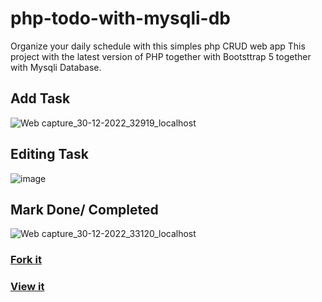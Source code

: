 # php-todo-with-mysqli-db
Organize your daily schedule with this simples php CRUD web app
This project with the latest version of PHP together with Bootsttrap 5 together with Mysqli Database.

## Add Task
![Web capture_30-12-2022_32919_localhost](https://user-images.githubusercontent.com/71665600/210034258-8350a111-4722-46aa-b2c4-c9169f2685de.jpeg)

## Editing Task
![image](https://user-images.githubusercontent.com/71665600/210034353-ddf263f8-f80a-4b7d-add4-b0c2f73060f4.png)

## Mark Done/ Completed
![Web capture_30-12-2022_33120_localhost](https://user-images.githubusercontent.com/71665600/210034332-42419c0e-52e6-4bf2-84d9-b7ad2805065d.jpeg)

### [Fork it](https://github.com/john-BAPTIS/php-todo-with-mysqli-db.git)

### [View it]()
